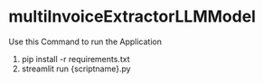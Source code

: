 # multiInvoiceExtractorLLMModel
Use this Command to run the Application

1. pip install -r requirements.txt
2. streamlit run {scriptname}.py